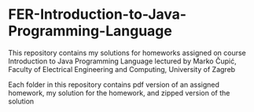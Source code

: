 # FER-Introduction-to-Java-Programming-Language
This repository contains my solutions for homeworks assigned on course Introduction to Java Programming Language lectured by Marko Čupić, Faculty of Electrical Engineering and Computing, University of Zagreb

Each folder in this repository contains pdf version of an assigned homework, my solution for the homework, and zipped version of the solution
